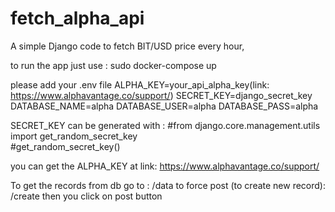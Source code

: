 # fetch_alpha_api

A simple Django code to fetch BIT/USD price every hour, 

to run the app just use :
sudo docker-compose up

please add your .env file
ALPHA_KEY=your_api_alpha_key(link: https://www.alphavantage.co/support/)
SECRET_KEY=django_secret_key
DATABASE_NAME=alpha
DATABASE_USER=alpha
DATABASE_PASS=alpha

SECRET_KEY can be generated with :
#from django.core.management.utils import get_random_secret_key  
#get_random_secret_key()

you can get the ALPHA_KEY at link: https://www.alphavantage.co/support/

To get the records from db go to :
/data
to force post (to create new record):
/create
then you click on post button
